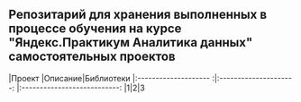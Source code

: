## Репозитарий для хранения выполненных в процессе обучения на курсе "Яндекс.Практикум Аналитика данных" самостоятельных проектов
|Проект |Описание|Библиотеки 
|:-------------------- :|:---------------------: |:---------------------------:
|1|2|3

